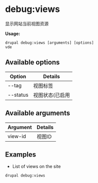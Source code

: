 # debug:views
显示网站当前视图资源

**Usage:**
```
drupal debug:views [arguments] [options]
vde
```

## Available options
Option | Details
-------|-------------
--tag | 视图标签
--status | 视图状态(已启用|已禁用)

## Available arguments
Argument | Details
---------|-------------
view-id | 视图ID

## Examples
* List of views on the site
```
drupal debug:views
```
